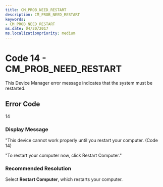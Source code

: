 ```yaml
---
title: CM_PROB_NEED_RESTART
description: CM_PROB_NEED_RESTART
keywords:
- CM_PROB_NEED_RESTART
ms.date: 04/20/2017
ms.localizationpriority: medium
---
```


# Code 14 - CM_PROB_NEED_RESTART

This Device Manager error message indicates that the system must be restarted.

## Error Code

14

### Display Message

"This device cannot work properly until you restart your computer. (Code 14)

"To restart your computer now, click Restart Computer."

### Recommended Resolution

Select **Restart Computer**, which restarts your computer.
